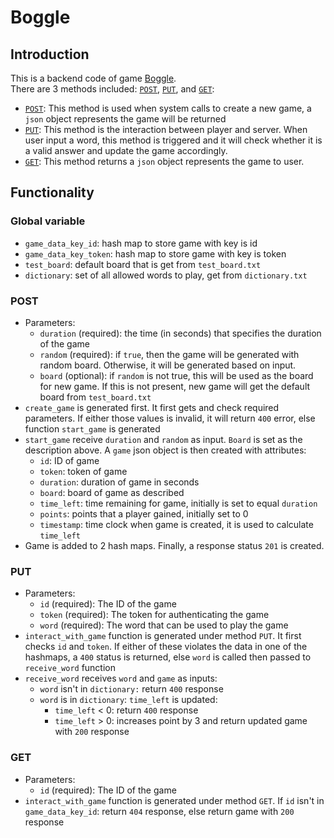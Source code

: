 # Boggle

## Introduction

This is a backend code of game [Boggle](https://en.wikipedia.org/wiki/Boggle).<br/>
There are 3 methods included: [`POST`](#POST), [`PUT`](#PUT), and [`GET`](#GET):<br/>
- [`POST`](#POST): This method is used when system calls to create a new game, a `json`
object represents the game will be returned
- [`PUT`](#PUT): This method is the interaction between player and server.
When user input a word, this method is triggered and it will check whether it is
a valid answer and update the game accordingly.<br/>
- [`GET`](#GET): This method returns a `json` object represents the game to user.

## Functionality
### Global variable

- `game_data_key_id`: hash map to store game with key is id<br/>
- `game_data_key_token`: hash map to store game with key is token<br/>
- `test_board`: default board that is get from `test_board.txt`<br/>
- `dictionary`: set of all allowed words to play, get from `dictionary.txt`<br/>

### POST

- Parameters:
  + `duration` (required): the time (in seconds) that specifies the duration of
    the game
  + `random` (required): if `true`, then the game will be generated with random
    board.  Otherwise, it will be generated based on input.
  + `board` (optional): if `random` is not true, this will be used as the board
    for new game. If this is not present, new game will get the default board
    from `test_board.txt`
- `create_game` is generated first. It first gets
and check required parameters. If either those values is invalid, it will return
`400` error, else function `start_game` is generated
- `start_game` receive `duration` and `random` as input. `Board` is set as the
description above. A `game` json object is then created with attributes:
    + `id`: ID of game
    + `token`: token of game
    + `duration`: duration of game in seconds
    + `board`: board of game as described
    + `time_left`: time remaining for game, initially is set to equal `duration`
    + `points`: points that a player gained, initially set to 0
    + `timestamp`: time clock when game is created, it is used to calculate 
    `time_left`
- Game is added to 2 hash maps. Finally, a response status `201` is created. 

### PUT

- Parameters:
  + `id` (required): The ID of the game
  + `token` (required): The token for authenticating the game
  + `word` (required): The word that can be used to play the game
- `interact_with_game` function is generated under method `PUT`.
It first checks `id` and `token`. If either of these violates the data in one
of the hashmaps, a `400` status is returned, else `word` is called then passed
to `receive_word` function
- `receive_word` receives `word` and `game` as inputs:
    + `word` isn't in `dictionary:` return `400` response
    + `word` is in `dictionary`: `time_left` is updated:
        - `time_left` < 0: return `400` response
        - `time_left` > 0: increases point by 3 and return updated game with
        `200` response
        
### GET

- Parameters:
  + `id` (required): The ID of the game
- `interact_with_game` function is generated under method `GET`.
If `id` isn't in `game_data_key_id`: return `404` response,
else return game with `200` response
